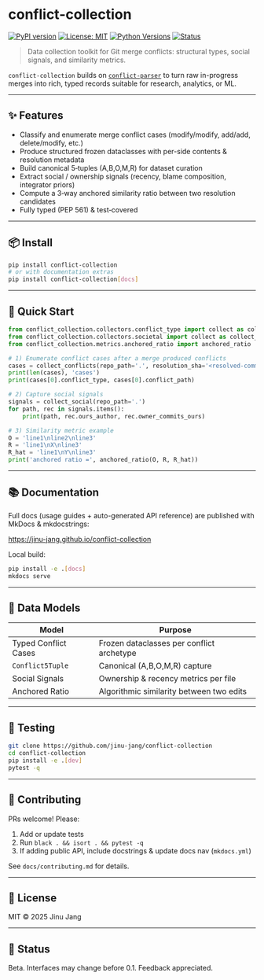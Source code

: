 # conflict-collection

[![PyPI version](https://badge.fury.io/py/conflict-collection.svg)](https://badge.fury.io/py/conflict-collection)
[![License: MIT](https://img.shields.io/badge/License-MIT-yellow.svg)](LICENSE)
[![Python Versions](https://img.shields.io/pypi/pyversions/conflict-collection.svg)](https://pypi.org/project/conflict-collection/)
[![Status](https://img.shields.io/badge/status-beta-blue.svg)](#status)

> Data collection toolkit for Git merge conflicts: structural types, social signals, and similarity metrics.

`conflict-collection` builds on [`conflict-parser`](https://github.com/jinu-jang/conflict-parser) to turn raw in-progress merges into rich, typed records suitable for research, analytics, or ML.

---

## ✨ Features

- Classify and enumerate merge conflict cases (modify/modify, add/add, delete/modify, etc.)
- Produce structured frozen dataclasses with per-side contents & resolution metadata
- Build canonical 5‑tuples (A,B,O,M,R) for dataset curation
- Extract social / ownership signals (recency, blame composition, integrator priors)
- Compute a 3‑way anchored similarity ratio between two resolution candidates
- Fully typed (PEP 561) & test‑covered

---

## 📦 Install

```bash
pip install conflict-collection
# or with documentation extras
pip install conflict-collection[docs]
```

---

## 🚀 Quick Start

```python
from conflict_collection.collectors.conflict_type import collect as collect_conflicts
from conflict_collection.collectors.societal import collect as collect_social
from conflict_collection.metrics.anchored_ratio import anchored_ratio

# 1) Enumerate conflict cases after a merge produced conflicts
cases = collect_conflicts(repo_path='.', resolution_sha='<resolved-commit-sha>')
print(len(cases), 'cases')
print(cases[0].conflict_type, cases[0].conflict_path)

# 2) Capture social signals
signals = collect_social(repo_path='.')
for path, rec in signals.items():
	print(path, rec.ours_author, rec.owner_commits_ours)

# 3) Similarity metric example
O = 'line1\nline2\nline3'
R = 'line1\nX\nline3'
R_hat = 'line1\nY\nline3'
print('anchored ratio =', anchored_ratio(O, R, R_hat))
```

---

## 📚 Documentation

Full docs (usage guides + auto-generated API reference) are published with MkDocs & mkdocstrings:

https://jinu-jang.github.io/conflict-collection

Local build:

```bash
pip install -e .[docs]
mkdocs serve
```

---

## 🧩 Data Models

| Model | Purpose |
| ----- | ------- |
| Typed Conflict Cases | Frozen dataclasses per conflict archetype |
| `Conflict5Tuple` | Canonical (A,B,O,M,R) capture |
| Social Signals | Ownership & recency metrics per file |
| Anchored Ratio | Algorithmic similarity between two edits |

---

## 🔬 Testing

```bash
git clone https://github.com/jinu-jang/conflict-collection
cd conflict-collection
pip install -e .[dev]
pytest -q
```

---

## 🤝 Contributing

PRs welcome! Please:

1. Add or update tests
2. Run `black . && isort . && pytest -q`
3. If adding public API, include docstrings & update docs nav (`mkdocs.yml`)

See `docs/contributing.md` for details.

---

## 📄 License

MIT © 2025 Jinu Jang

---

## 🔖 Status

Beta. Interfaces may change before 0.1. Feedback appreciated.